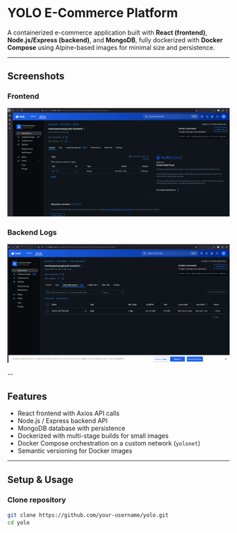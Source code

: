 # YOLO E-Commerce Platform

A containerized e-commerce application built with **React (frontend)**, **Node.js/Express (backend)**, and **MongoDB**, fully dockerized with **Docker Compose** using Alpine-based images for minimal size and persistence.

---

## Screenshots

### Frontend
![Frontend](screenshots/frontend-dockerhub.png)

### Backend Logs
![Backend](screenshots/backend-dockerhub.png)

--

## Features

- React frontend with Axios API calls  
- Node.js / Express backend API  
- MongoDB database with persistence  
- Dockerized with multi-stage builds for small images  
- Docker Compose orchestration on a custom network (`yolonet`)  
- Semantic versioning for Docker images  

---

##  Setup & Usage

### Clone repository
```bash
git clone https://github.com/your-username/yolo.git
cd yolo
